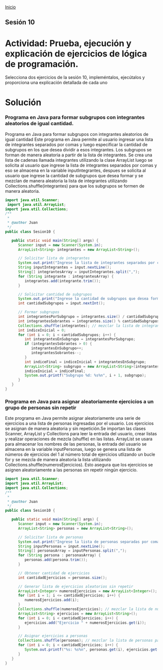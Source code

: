 <!-- No borrar o modificar -->
[Inicio](./index.md)

## Sesión 10 


<!-- Su documentación aquí -->

# Actividad: Prueba, ejecución y explicación de ejercicios de lógica de programación.
Selecciona dos ejercicios de la sesión 10, impleméntalos, ejecútalos y proporciona una explicación detallada de cada uno

# Solución

### Programa en Java para formar subgrupos con integrantes aleatorios de igual cantidad.

Programa en Java para formar subgrupos con integrantes aleatorios de igual cantidad
Este programa en Java permite al usuario ingresar una lista de integrantes separados por comas y luego especificar la cantidad de subgrupos en los que desea dividir a esos integrantes. Los subgrupos se forman de manera aleatoria a partir de la lista de integrantes. Se crea una lista de cadenas llamada integrantes utilizando la clase ArrayList luego se solicita al usuario que ingrese la lista de integrantes separados por comas y eso se almacena en la variable inputIntegrantes, despues se solicita al usuario que ingrese la cantidad de subgrupos que desea formar y se mezclan de manera aleatoria la lista de integrantes utilizando Collections.shuffle(integrantes) para que los subgrupos se formen de manera aleatoria.

```java
import java.util.Scanner;
 import java.util.ArrayList;
import java.util.Collections;
/**
 *
 * @author Juan
 */
public class Sesion10 {

   public static void main(String[] args) {
      Scanner input = new Scanner(System.in);
      ArrayList<String> integrantes = new ArrayList<String>();

      // Solicitar lista de integrantes
      System.out.print("Ingrese la lista de integrantes separados por coma: ");
      String inputIntegrantes = input.nextLine();
      String[] integrantesArray = inputIntegrantes.split(",");
      for (String integrante : integrantesArray) {
         integrantes.add(integrante.trim());
      }

      // Solicitar cantidad de subgrupos
      System.out.print("Ingrese la cantidad de subgrupos que desea formar: ");
      int cantidadSubgrupos = input.nextInt();

      // Formar subgrupos
      int integrantesPorSubgrupo = integrantes.size() / cantidadSubgrupos;
      int integrantesSobrantes = integrantes.size() % cantidadSubgrupos;
      Collections.shuffle(integrantes); // mezclar la lista de integrantes para formar subgrupos aleatorios
      int indiceInicial = 0;
      for (int i = 0; i < cantidadSubgrupos; i++) {
         int integrantesEnSubgrupo = integrantesPorSubgrupo;
         if (integrantesSobrantes > 0) {
            integrantesEnSubgrupo++;
            integrantesSobrantes--;
         }
         int indiceFinal = indiceInicial + integrantesEnSubgrupo;
         ArrayList<String> subgrupo = new ArrayList<String>(integrantes.subList(indiceInicial, indiceFinal));
         indiceInicial = indiceFinal;
         System.out.printf("Subgrupo %d: %s%n", i + 1, subgrupo);
      }
   }
}
```

### Programa en Java para asignar aleatoriamente ejercicios a un grupo de personas sin repetir

Este programa en Java permite asignar aleatoriamente una serie de ejercicios a una lista de personas ingresadas por el usuario. Los ejercicios se asignan de manera aleatoria y sin repetición.Se importan las clases Scanner, ArrayList y Collections para leer la entrada del usuario, crear listas y realizar operaciones de mezcla (shuffle) en las listas.
ArrayList se usara para almacenar los nombres de las personas, la entrada del usuario se almacena en la variable inputPersonas, luego se genera una lista de números de ejercicios del 1 al número total de ejercicios utlizando un bucle for y se mezcla de manera aleatoria la lista utilizando Collections.shuffle(numerosEjercicios). Esto asegura que los ejercicios se asignen aleatoriamente a las personas sin repetir ningún ejercicio.


```java
import java.util.Scanner;
import java.util.ArrayList;
import java.util.Collections;
/**
 *
 * @author Juan
 */
public class Sesion10 {

   public static void main(String[] args) {
      Scanner input = new Scanner(System.in);
      ArrayList<String> personas = new ArrayList<String>();

      // Solicitar lista de personas
      System.out.print("Ingrese la lista de personas separadas por coma: ");
      String inputPersonas = input.nextLine();
      String[] personasArray = inputPersonas.split(",");
      for (String persona : personasArray) {
         personas.add(persona.trim());
      }

      // Obtener cantidad de ejercicios
      int cantidadEjercicios = personas.size();

      // Generar lista de ejercicios aleatorios sin repetir
      ArrayList<Integer> numerosEjercicios = new ArrayList<Integer>();
      for (int i = 1; i <= cantidadEjercicios; i++) {
         numerosEjercicios.add(i);
      }
      Collections.shuffle(numerosEjercicios); // mezclar la lista de números de ejercicios para asignarlos aleatoriamente
      ArrayList<String> ejercicios = new ArrayList<String>();
      for (int i = 0; i < cantidadEjercicios; i++) {
         ejercicios.add("Ejercicio " + numerosEjercicios.get(i));
      }

      // Asignar ejercicios a personas
      Collections.shuffle(personas); // mezclar la lista de personas para asignarles ejercicios aleatorios
      for (int i = 0; i < cantidadEjercicios; i++) {
         System.out.printf("%s: %s%n", personas.get(i), ejercicios.get(i));
      }
   }
}
```
